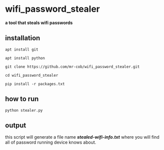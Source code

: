 # wifi_password_stealer
**a tool that steals wifi passwords**


## installation
`apt install git` 

`apt install python` 

`git clone https://github.com/mr-cob/wifi_password_stealer.git` 

`cd wifi_password_stealer` 

`pip install -r packages.txt`


## how to run
`python stealer.py`


## output
this script will generate a file name ***stealed-wifi-info.txt*** where you will find all of password running device knows about.
